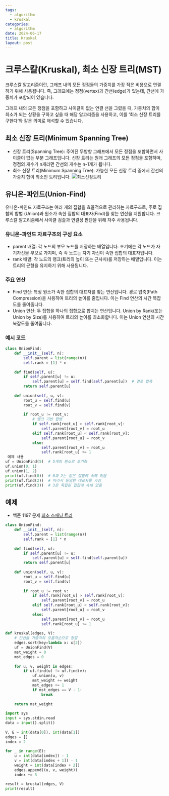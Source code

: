 ```yaml
---
tags:
  - algorithm
  - kruskal
categories:
  - algorithm
date: 2024-06-17
title: Kruskal
layout: post
---
```

# 크루스칼(Kruskal), 최소 신장 트리(MST)

크루스칼 알고리즘이란, 그래프 내의 모든 정점들의 가중치를 가장 적은 비용으로 연결하기 위해 사용됩니다. 즉, 그래프에는 정점(vertex)과 간선(edge)가 있는데, 간선에 가중치가 포함되어 있습니다.  

그래프 내의 모든 정점을 포함하고 사이클이 없는 연결 선을 그렸을 때, 가중치의 합이 최소가 되는 상황을 구하고 싶을 때 해당 알고리즘을 사용하고, 이를 ‘최소 신장 트리를 구한다’와 같은 의미로 해석할 수 있습니다.


## 최소 신장 트리(Minimum Spanning Tree)

- 신장 트리(Spanning Tree): 주어진 무방향 그래프에서 모든 정점을 포함하면서 사이클이 없는 부분 그래프입니다. 신장 트리는 원래 그래프의 모든 정점을 포함하며, 정점의 개수가 n개라면 간선의 개수는 n-1개가 됩니다.
- 최소 신장 트리(Minimum Spanning Tree): 가능한 모든 신장 트리 중에서 간선의 가중치 합이 최소인 트리입니다.
![최소신장트리](https://github.com/Jiggy97/Jiggy97.github.io/assets/79949843/e2ceb9ca-1e6e-424f-8d96-128d82e60b2b)

## 유니온-파인드(Union-Find)  

유니온-파인드 자료구조는 여러 개의 집합을 효율적으로 관리하는 자료구조로, 주로 집합의 합볍 (Union)과 원소가 속한 집합의 대표자(Find)를 찾는 연산을 지원합니다. 크루스칼 알고리즘에서 사이클 검출과 연결성 판단을 위해 자주 사용됩니다.

### 유니온-파인드 자료구조의 구성 요소

- parent 배열: 각 노드의 부모 노드를 저장하는 배열입니다. 초기에는 각 노드가 자기자신을 부모로 가지며, 즉 각 노드는 자기 자신이 속한 집합의 대표자입니다.
- rank 배열: 각 노드의 랭크(트리의 높이 또는 근사치)를 저장하는 배열입니다. 이는 트리의 균형을 유지하기 위해 사용됩니다.

### 주요 연산

- Find 연산: 특정 원소가 속한 집합의 대표자를 찾는 연산입니다. 경로 압축(Path Compression)을 사용하여 트리의 높이를 줄입니다. 이는 Find 연산의 시간 복잡도를 줄여줍니다.
- Union 연산: 두 집합을 하나의 집합으로 합치는 연산입니다. Union by Rank(또는 Union by Size)를 사용하여 트리의 높이를 최소화합니다. 이는 Union 연산의 시간 복잡도를 줄여줍니다.

### 예시 코드
```python
class UnionFind:
	def __init__(self, n):
		self.parent = list(range(n))
		self.rank = [1] * n
		
	def find(self, u):
		if self.parent[u] != u:
			self.parent[u] = self.find(self.parent[u])  # 경로 압축
		return self.parent[u]
		
	def union(self, u, v):
		root_u = self.find(u)
		root_v = self.find(v)
		
		if root_u != root_v:
			# 랭크 기반 합병
			if self.rank[root_u] > self.rank[root_v]:
				self.parent[root_v] = root_u
			elif self.rank[root_u] < self.rank[root_v]:
				self.parent[root_u] = root_v
			else:
				self.parent[root_v] = root_u
				self.rank[root_u] += 1
 예제 사용
uf = UnionFind(5)  # 5개의 원소로 초기화
uf.union(0, 1)
uf.union(1, 2)
print(uf.find(0))  # 0과 2는 같은 집합에 속해 있음
print(uf.find(2))  # 따라서 동일한 대표자를 가짐
print(uf.find(3))  # 3은 독립된 집합에 속해 있음
```


## 예제

- 백준 1197 문제 [최소 스패닝 트리](https://www.acmicpc.net/problem/1197)

```python
class UnionFind:
    def __init__(self, n):
        self.parent = list(range(n))
        self.rank = [1] * n
	
    def find(self, u):
        if self.parent[u] != u:
            self.parent[u] = self.find(self.parent[u])
        return self.parent[u]
	
    def union(self, u, v):
        root_u = self.find(u)
        root_v = self.find(v)
			
        if root_u != root_v:
            if self.rank[root_u] > self.rank[root_v]:
                self.parent[root_v] = root_u
            elif self.rank[root_u] < self.rank[root_v]:
                self.parent[root_u] = root_v
            else:
                self.parent[root_v] = root_u
                self.rank[root_u] += 1
	
def kruskal(edges, V):
    # 간선을 가중치의 오름차순으로 정렬
    edges.sort(key=lambda x: x[2])
    uf = UnionFind(V)
    mst_weight = 0
    mst_edges = 0
		
    for u, v, weight in edges:
        if uf.find(u) != uf.find(v):
            uf.union(u, v)
            mst_weight += weight
            mst_edges += 1
            if mst_edges == V - 1:
                break
				
    return mst_weight
		
import sys
input = sys.stdin.read
data = input().split()
	
V, E = int(data[0]), int(data[1])
edges = []
index = 2
	
for _ in range(E):
    u = int(data[index]) - 1
    v = int(data[index + 1]) - 1
    weight = int(data[index + 2])
    edges.append((u, v, weight))
    index += 3
	
result = kruskal(edges, V)
print(result)
```